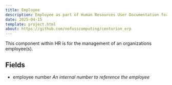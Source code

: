 ```yaml
---
title: Employee
description: Employee as part of Human Resources User Documentation for Centurion ERP by No Fuss Computing
date: 2025-04-15
template: project.html
about: https://github.com/nofusscomputing/centurion_erp
---
```


This component within HR is for the management of an organizations employee(s).


## Fields

- employee number _An internal number to reference the employee_
